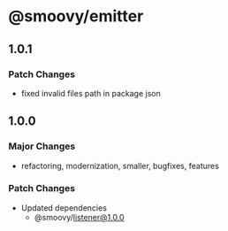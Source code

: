 # @smoovy/emitter

## 1.0.1

### Patch Changes

- fixed invalid files path in package json

## 1.0.0

### Major Changes

- refactoring, modernization, smaller, bugfixes, features

### Patch Changes

- Updated dependencies
  - @smoovy/listener@1.0.0

